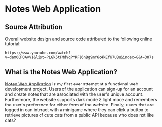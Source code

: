 # Notes Web Application

## Source Attribution
Overall website design and source code attributed to the following online tutorial: 

`https://www.youtube.com/watch?v=dam0GPOAvVI&list=PLGk5tFMdVqPYRFI6nBg9mY6c4kEfK7UBu&index=8&t=307s`

## What is the Notes Web Application?
[Notes Web Application](http://codingonapotato.pythonanywhere.com/login) is my first ever attempt at a functional web development project. Users of the application can sign-up for an account and create notes that are associated with the user's unique account. Furthermore, the website supports dark mode & light mode and remembers the user's preference for either form of the website. Finally, users that are logged in can interact with a minigame where they can click a button to retrieve pictures of cute cats from a public API because who does not like cats?

